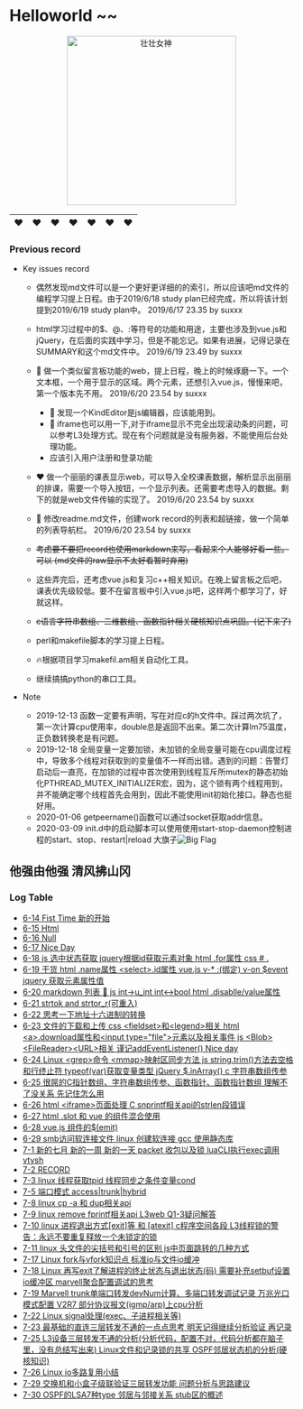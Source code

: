 # Helloworld ~~

<div id="img_test_1" align="center">
    <img src="https://wx3.sinaimg.cn/mw1024/005KLw4Vly1g46ygmohz3j30h70gt0w4.jpg" hight="300px" width="300px" alt="壮壮女神"></img>
    <br />
</div>


| :hearts: | :hearts: | :hearts: | :hearts: |:hearts: | :hearts: | :hearts: |
| :----: | :----: | :----: | :----: | :----: | :----: | :----: |


### Previous record

+ Key issues record

    - 偶然发现md文件可以是一个更好更详细的的索引，所以应该吧md文件的编程学习提上日程。由于2019/6/18 study plan已经完成，所以将该计划提到2019/6/19 study plan中。 2019/6/17 23.35 by suxxx

    - html学习过程中的$、@、:等符号的功能和用途，主要也涉及到vue.js和jQuery，在后面的实践中学习，但是不能忘记。如果有进展，记得记录在SUMMARY和这个md文件中。 2019/6/19 23.49 by suxxx

    - :dart: 做一个类似留言板功能的web，提上日程，晚上的时候琢磨一下。一个文本框，一个用于显示的区域。两个元素，还想引入vue.js，慢慢来吧，第一个版本先不用。 2019/6/20 23.54 by suxxx
        * :dart: 发现一个KindEditor是js编辑器，应该能用到。
        * :dart: iframe也可以用一下,对于iframe显示不完全出现滚动条的问题，可以参考L3处理方式。现在有个问题就是没有服务器，不能使用后台处理功能。
        * 应该引入用户注册和登录功能
    
    - :heart: 做一个丽丽的课表显示web，可以导入全校课表数据，解析显示出丽丽的排课，需要一个导入按钮，一个显示列表。还需要考虑导入的数据。剩下的就是web文件传输的实现了。 2019/6/20 23.54 by suxxx
    
    - :orange_book: 修改readme.md文件，创建work record的列表和超链接，做一个简单的列表导航栏。 2019/6/20 23.54 by suxxx
    
    - ~~考虑要不要把record也使用markdown来写，看起来个人能够好看一些。可以  (md文件的raw显示不太好看暂时弃用)~~
    
    - 这些弄完后，还考虑vue.js和复习c++相关知识。在晚上留言板之后吧，课表优先级较低。要不在留言板中引入vue.js吧，这样两个都学习了，好就这样。
    
    - ~~c语言字符串数组、二维数组、函数指针相关硬核知识点巩固。(记下来了)~~
    
    - perl和makefile脚本的学习提上日程。

    - :fire:根据项目学习makefil.am相关自动化工具。
    
    - 继续搞搞python的串口工具。

+ Note
    - 2019-12-13 函数一定要有声明，写在对应c的h文件中。踩过两次坑了，第一次计算cpu使用率，double总是返回不出来。第二次计算lm75温度，正负数转换老是有问题。
    - 2019-12-18 全局变量一定要加锁，未加锁的全局变量可能在cpu调度过程中，导致多个线程对获取到的变量值不一样而出错。遇到的问题：告警灯启动后一直亮，在加锁的过程中首次使用到线程互斥所mutex的静态初始化PTHREAD_MUTEX_INITIALIZER宏，因为，这个锁有两个线程用到，并不能确定哪个线程首先会用到，因此不能使用init初始化接口。静态也挺好用。
    - 2020-01-06 getpeername()函数可以通过socket获取addr信息。
    - 2020-03-09 init.d中的启动脚本可以使用使用start-stop-daemon控制进程的start、stop、restart|reload
大旗子![Big Flag](https://i.52112.com/icon/jpg/256/20190515/39657/1896743.jpg)

## 他强由他强 清风拂山冈

### Log Table
+ [6-14 Fist Time 新的开始](https://raw.githubusercontent.com/suxxx211/helloworld/master/work.record)
+ [6-15 Html <audio> 元素 和 js 创建元素](https://raw.githubusercontent.com/suxxx211/helloworld/master/work_record/2019-06-15_17.56_Saturday)
+ [6-16 Null](aa)
+ [6-17 Nice Day](https://raw.githubusercontent.com/suxxx211/helloworld/master/work_record/2019-06-17_22.29_Monday)
+ [6-18 js <checkbox>选中状态获取 jquery根据id获取元素对象 html .for属性 css # .](https://raw.githubusercontent.com/suxxx211/helloworld/master/work_record/2019-06-18_22.51_Tuesday)
+ [6-19 干货 html <radio>.name属性 \<select\>.id属性 vue.js v-* :(绑定) v-on $event jquery 获取元素属性值](https://raw.githubusercontent.com/suxxx211/helloworld/master/work_record/2019-06-19_23.09_Wednesday)
+ [6-20 markdown 列表 :beginner: js int->u_int int<->bool html .disablle/value属性](https://raw.githubusercontent.com/suxxx211/helloworld/master/work_record/2019-06-20_23.02_Thursday)
+ [6-21 strtok and strtor_r(可重入)](https://raw.githubusercontent.com/suxxx211/helloworld/master/work_record/2019-06-21_23.54_Friday)
+ [6-22 思考一下地址十六进制的转换](https://raw.githubusercontent.com/suxxx211/helloworld/master/work_record/2019-06-22_23.58_Saturday)
+ [6-23 文件的下载和上传 css \<fieldset\>和\<legend\>相关 html \<a\>.download属性和\<input type="file"\>元素以及相关事件 js \<Blob\>\<FileReader\>\<URL\>相关 谨记addEventListener()  Nice day](https://raw.githubusercontent.com/suxxx211/helloworld/master/work_record/2019-06-23_22.08_Sunday)
+ [6-24 Linux \<grep\>命令 \<mmap\>映射区同步方法 js string.trim()方法去空格和行终止符 typeof(var)获取变量类型 jQuery $.inArray() c 字符串数组传参](https://raw.githubusercontent.com/suxxx211/helloworld/master/work_record/2019-06-24_23.00_Monday)
+ [6-25 很屌的C指针数组、字符串数组传参、函数指针、函数指针数组 理解不了没关系 先记住怎么用](https://raw.githubusercontent.com/suxxx211/helloworld/master/work_record/2019-06-25_23.24_Tuesday)
+ [6-26 html \<iframe\>页面处理 C snprintf相关api的strlen段错误](https://raw.githubusercontent.com/suxxx211/helloworld/master/work_record/2019-06-26_21.50_Wednesday)
+ [6-27 html .slot 和 vue 的组件混合使用](https://raw.githubusercontent.com/suxxx211/helloworld/master/work_record/2019-06-27_22.54_Thursday)
+ [6-28 vue.js 组件的$(emit)](https://raw.githubusercontent.com/suxxx211/helloworld/master/work_record/2019-06-28_22.19_Friday)
+ [6-29 smb访问软连接文件 linux 创建软连接 gcc 使用静态库](https://raw.githubusercontent.com/suxxx211/helloworld/master/work_record/2019-06-29_21.16_Saturday)
+ [7-1 新的七月 新的一周 新的一天 packet 收包以及锁 luaCLI执行exec调用vtysh](https://raw.githubusercontent.com/suxxx211/helloworld/master/work_record/2019-07-01_23.34_Monday)
+ [7-2 RECORD](https://raw.githubusercontent.com/suxxx211/helloworld/master/work_record/2019-07-02_22.53_Tuesday)
+ [7-3 linux 线程获取tpid 线程同步之条件变量cond](https://raw.githubusercontent.com/suxxx211/helloworld/master/work_record/2019-07-03_22.12_Wednesday)
+ [7-5 端口模式 access|trunk|hybrid](https://raw.githubusercontent.com/suxxx211/helloworld/master/work_record/2019-07-05_23.33_Friday)
+ [7-8 linux cp -a 和 dup相关api](https://raw.githubusercontent.com/suxxx211/helloworld/master/work_record/2019-07-08_23.33_Monday)
+ [7-9 linux remove fprintf相关api L3web Q1-3疑问解答](https://raw.githubusercontent.com/suxxx211/helloworld/master/work_record/2019-07-09_22.20_Tuesday)
+ [7-10 linux 进程退出方式[exit]等 和 [atexit] c程序空间各段 L3线程锁的警告：永远不要重复释放一个未锁定的锁](https://raw.githubusercontent.com/suxxx211/helloworld/master/work_record/2019-07-10_23.54_Wednesday)
+ [7-11 linux 头文件的尖括号和引号的区别 js中页面跳转的几种方式](https://raw.githubusercontent.com/suxxx211/helloworld/master/work_record/2019-07-11_22.43_Thursday)
+ [7-17 Linux fork与vfork知识点 标准io与文件io缓冲](https://raw.githubusercontent.com/suxxx211/helloworld/master/work_record/2019-07-17_22.48_Tuesday)
+ [7-18 Linux 再写exit了解进程的终止状态与退出状态(码) 需要补充setbuf设置io缓冲区 marvell聚合配置调试的思考](https://raw.githubusercontent.com/suxxx211/helloworld/master/work_record/2019-07-18_22.42_Thursday)
+ [7-19 Marvell trunk单端口转发devNum计算、多端口转发调试记录 万兆光口模式配置 V2R7 部分协议报文(igmp/arp)上cpu分析](https://raw.githubusercontent.com/suxxx211/helloworld/master/work_record/2019-07-19_23.35_Friday)
+ [7-22 Linux signal处理(exec、子进程相关等)](https://raw.githubusercontent.com/suxxx211/helloworld/master/work_record/2019-07-22_23.24_Monday)
+ [7-23 最基础的直连三层转发不通的一点点思考 明天记得继续分析验证 再记录](https://raw.githubusercontent.com/suxxx211/helloworld/master/work_record/2019-07-23_22.58_Tuesday)
+ [7-25 L3设备三层转发不通的分析(分析代码，配置不对，代码分析都在脑子里，没有总结写出来) Linux文件和记录锁的共享 OSPF邻居状态机的分析(硬核知识)](https://raw.githubusercontent.com/suxxx211/helloworld/master/work_record/2019-07-25_22.32_Thursday)
+ [7-26 Linux io多路复用小结](https://raw.githubusercontent.com/suxxx211/helloworld/master/work_record/2019-07-26_09.18_Friday)
+ [7-29 交换机和小盒子级联验证三层转发功能 问题分析与思路建议](https://raw.githubusercontent.com/suxxx211/helloworld/master/work_record/2019-07-29_23.01_Monday)
+ [7-30 OSPF的LSA7种type 邻居与邻接关系 stub区的概述](https://raw.githubusercontent.com/suxxx211/helloworld/master/work_record/2019-07-30_22.21_Tuesday)
